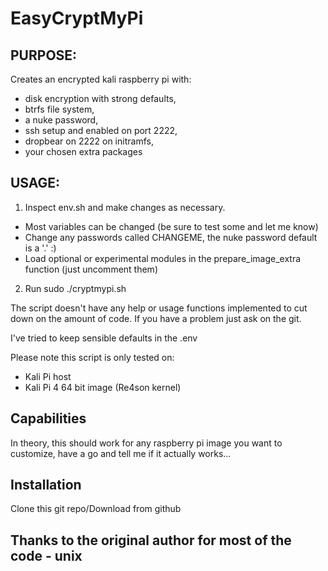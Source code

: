 # EasyCryptMyPi

## PURPOSE: 
Creates an encrypted kali raspberry pi with:
- disk encryption with strong defaults, 
- btrfs file system, 
- a nuke password,
- ssh setup and enabled on port 2222,
- dropbear on 2222 on initramfs,
- your chosen extra packages

## USAGE: 

1. Inspect env.sh and make changes as necessary.
  - Most variables can be changed (be sure to test some and let me know)
  - Change any passwords called CHANGEME, the nuke password default is a '.' :)
  - Load optional or experimental modules in the prepare_image_extra function (just uncomment them)
2. Run sudo ./cryptmypi.sh

The script doesn't have any help or usage functions implemented to cut down on the amount of code.
If you have a problem just ask on the git.

I've tried to keep sensible defaults in the .env 

Please note this script is only tested on:
- Kali Pi host
- Kali Pi 4 64 bit image (Re4son kernel)

## Capabilities
In theory, this should work for any raspberry pi image you want to customize, have a go and tell me if it actually works...

## Installation
Clone this git repo/Download from github

## Thanks to the original author for most of the code - unix

